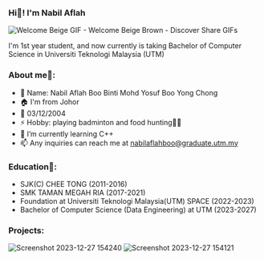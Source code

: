 ### Hi👋! I'm Nabil Aflah
![Welcome Beige GIF - Welcome Beige Brown - Discover   Share GIFs](https://github.com/aflahh12/aflahh12/assets/147508136/9fc0048e-1289-4ec0-bbe6-87f75c7df055)

I'm 1st year student, and now currently is taking Bachelor of Computer Science in Universiti Teknologi Malaysia (UTM)

### About me🧐:
- 🌺 Name: Nabil Aflah Boo Binti Mohd Yosuf Boo Yong Chong
- 🏠 I'm from Johor
- 🎂 03/12/2004
- ⚡ Hobby: playing badminton and food hunting🥨🥐
- 🌱 I’m currently learning C++
- 📫 Any inquiries can reach me at nabilaflahboo@graduate.utm.my

### Education🏫:
- SJK(C) CHEE TONG (2011-2016)
- SMK TAMAN MEGAH RIA (2017-2021)
- Foundation at Universiti Teknologi Malaysia(UTM) SPACE (2022-2023)
- Bachelor of Computer Science (Data Engineering) at UTM (2023-2027)

### Projects:
![Screenshot 2023-12-27 154240](https://github.com/aflahh12/aflahh12/assets/147508136/d462fc37-cf90-48a1-aafc-437f176479d1)
![Screenshot 2023-12-27 154121](https://github.com/aflahh12/aflahh12/assets/147508136/ef253314-dd89-413f-be60-fe961cc90123)

<!--
**aflahh12/aflahh12** is a ✨ _special_ ✨ repository because its `README.md` (this file) appears on your GitHub profile.

Here are some ideas to get you started:

- 🔭 I’m currently working on ...
- 🌱 I’m currently learning ...
- 👯 I’m looking to collaborate on ...
- 🤔 I’m looking for help with ...
- 💬 Ask me about ...
-  ...
- 😄 Pronouns: ...
- ⚡ Fun fact: ...
-->
